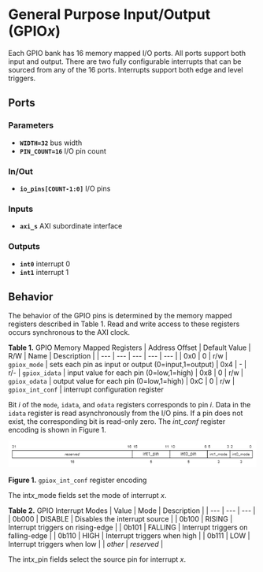 # General Purpose Input/Output (GPIO*x*)

Each GPIO bank has 16 memory mapped I/O ports.
All ports support both input and output.
There are two fully configurable interrupts that can be sourced from any of the 16 ports.
Interrupts support both edge and level triggers.

## Ports

### Parameters

- **`WIDTH=32`** bus width
- **`PIN_COUNT=16`** I/O pin count

### In/Out

- **`io_pins[COUNT-1:0]`** I/O pins

### Inputs

- **`axi_s`** AXI subordinate interface

### Outputs

- **`int0`** interrupt 0
- **`int1`** interrupt 1


## Behavior

The behavior of the GPIO pins is determined by the memory mapped registers described in Table 1.
Read and write access to these registers occurs synchronous to the AXI clock.

**Table 1.** GPIO Memory Mapped Registers
| Address Offset | Default Value | R/W | Name | Description |
| --- | --- | --- | --- | --- |
| 0x0 | 0 | r/w | `gpiox_mode`      | sets each pin as input or output (0=input,1=output)
| 0x4 | - | r/- | `gpiox_idata`     | input value for each pin (0=low,1=high)
| 0x8 | 0 | r/w | `gpiox_odata`     | output value for each pin (0=low,1=high)
| 0xC | 0 | r/w | `gpiox_int_conf`  | interrupt configuration register

Bit *i* of the `mode`, `idata`, and `odata` registers corresponds to pin *i*.
Data in the `idata` register is read asynchronously from the I/O pins.
If a pin does not exist, the corresponding bit is read-only zero.
The *int_conf* register encoding is shown in Figure 1.

![](../figures/GPIO_interrupt_register.drawio.png)

**Figure 1.** `gpiox_int_conf` register encoding

The int*x*_mode fields set the mode of interrupt *x*.

**Table 2.** GPIO Interrupt Modes
| Value | Mode | Description |
| --- | --- | --- |
| 0b000 | DISABLE | Disables the interrupt source |
| 0b100 | RISING  | Interrupt triggers on rising-edge |
| 0b101 | FALLING | Interrupt triggers on falling-edge |
| 0b110 | HIGH    | Interrupt triggers when high |
| 0b111 | LOW     | Interrupt triggers when low |
| *other* | *reserved* | 

The int*x*_pin fields select the source pin for interrupt *x*.
